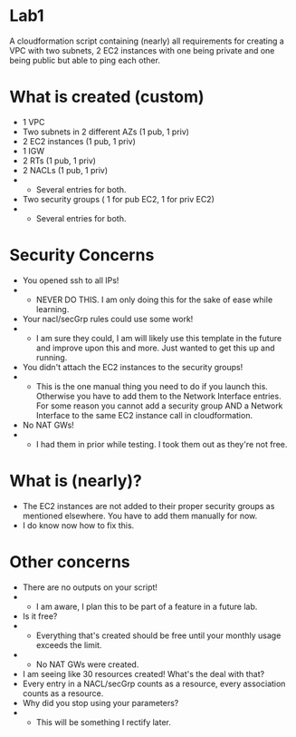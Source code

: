 # Lab1
A cloudformation script containing (nearly) all requirements for creating a VPC with two subnets, 2 EC2 instances with one being private and one being public but able to ping each other. 


# What is created (custom)

- 1 VPC
- Two subnets in 2 different AZs (1 pub, 1 priv)
- 2 EC2 instances (1 pub, 1 priv)
- 1 IGW
- 2 RTs (1 pub, 1 priv)
- 2 NACLs (1 pub, 1 priv)
- - Several entries for both.
- Two security groups ( 1 for pub EC2, 1 for priv EC2)
- - Several entries for both.


# Security Concerns

- You opened ssh to all IPs!
- - NEVER DO THIS.  I am only doing this for the sake of ease while learning.  
- Your nacl/secGrp rules could use some work!
- - I am sure they could, I am will likely use this template in the future and improve upon this and more.  Just wanted to get this up and running.  
- You didn't attach the EC2 instances to the security groups!
- - This is the one manual thing you need to do if you launch this.  Otherwise you have to add them to the Network Interface entries.  For some reason you cannot add a security group AND a Network Interface to the same EC2 instance call in cloudformation.  
- No NAT GWs!
- - I had them in prior while testing.  I took them out as they're not free.  

# What is (nearly)?
- The EC2 instances are not added to their proper security groups as mentioned elsewhere.  You have to add them manually for now.  
- I do know now how to fix this.

# Other concerns
- There are no outputs on your script!
- - I am aware, I plan this to be part of a feature in a future lab.  
- Is it free?
- - Everything that's created should be free until your monthly usage exceeds the limit.  
- - No NAT GWs were created.
- I am seeing like 30 resources created!  What's the deal with that?
- Every entry in a NACL/secGrp counts as a resource, every association counts as a resource.  
- Why did you stop using your parameters?
- - This will be something I rectify later.  
